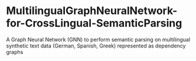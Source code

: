 # MultilingualGraphNeuralNetwork-for-CrossLingual-SemanticParsing
A Graph Neural Network (GNN) to perform semantic parsing on multilingual synthetic text data (German, Spanish, Greek) represented as dependency graphs
